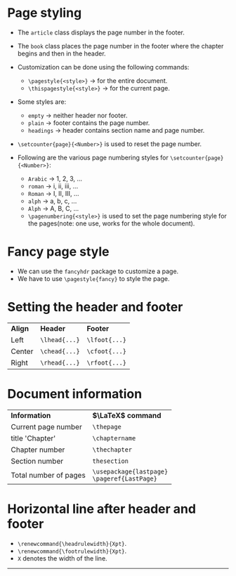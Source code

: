 # Page styling

* The `article` class displays the page number in the footer.
* The `book` class places the page number in the footer where the chapter begins and then in the header.
* Customization can be done using the following commands:
	* `\pagestyle{<style>}` $\rightarrow$ for the entire document.
	* `\thispagestyle{<style>}` $\rightarrow$ for the current page.

* Some styles are:
	* `empty` $\rightarrow$ neither header nor footer.
	* `plain` $\rightarrow$ footer contains the page number.
	* `headings` $\rightarrow$ header contains section name and page number.

* `\setcounter{page}{<Number>}` is used to reset the page number.

* Following are the various page numbering styles for `\setcounter{page}{<Number>}`:
	* `Arabic` $\rightarrow$ 1, 2, 3, ...
	* `roman` $\rightarrow$ i, ii, iii, ...
	* `Roman` $\rightarrow$ I, II, III, ...
	* `alph` $\rightarrow$ a, b, c, ...
	* `Alph` $\rightarrow$ A, B, C, ...
	* `\pagenumbering{<style>}` is used to set the page numbering style for the pages(note: one use, works for the whole document).

# Fancy page style

* We can use the `fancyhdr` package to customize a page.
* We have to use `\pagestyle{fancy}` to style the page.

# Setting the header and footer

<table>
<tr>
<td><strong>Align</strong></td>
<td><strong>Header</strong></td>
<td><strong>Footer</strong></td>
</tr>

<tr>
<td>Left</td>
<td><code>\lhead{...}</code></td>
<td><code>\lfoot{...}</code></td>
</tr>

<tr>
<td>Center</td>
<td><code>\chead{...}</code></td>
<td><code>\cfoot{...}</code></td>
</tr>

<tr>
<td>Right</td>
<td><code>\rhead{...}</code></td>
<td><code>\rfoot{...}</code></td>
</tr>

</table>

# Document information

<table>
<tr>
<td><strong>Information</strong></td>
<td><strong>$\LaTeX$ command</strong></td>
</tr>

<tr>
<td>Current page number</td>
<td><code>\thepage</code></td>
</tr>

<tr>
<td>title 'Chapter'</td>
<td><code>\chaptername</code></td>
</tr>

<tr>
<td>Chapter number</td>
<td><code>\thechapter</td>
</tr>

<tr>
<td>Section number</td>
<td><code>thesection</code></td>
</tr>

<tr>
<td>Total number of pages</td>
<td><code>\usepackage{lastpage}</code><br><code>\pageref{LastPage}</code></td>
</tr>

</table>


# Horizontal line after header and footer

* `\renewcommand{\headrulewidth}{Xpt}`.
* `\renewcommand{\footrulewidth}{Xpt}`.
* `X` denotes the width of the line.

---
